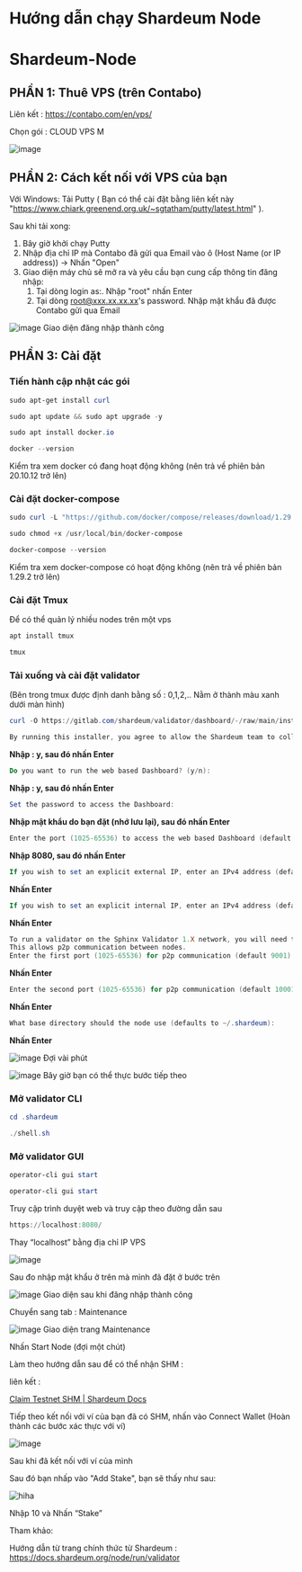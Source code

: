 # Hướng dẫn chạy Shardeum Node
# Shardeum-Node

## PHẦN 1: Thuê VPS (trên Contabo)

Liên kết : https://contabo.com/en/vps/

Chọn gói : CLOUD VPS M

![image](https://github.com/TongThenHung/Shardeum-Node/assets/99159962/21d5cd9b-f68c-4313-a0da-7db2ddd7c70a)


## PHẦN 2: Cách kết nối với VPS của bạn

Với Windows:
Tải Putty ( Bạn có thể cài đặt bằng liên kết này "https://www.chiark.greenend.org.uk/~sgtatham/putty/latest.html" ).

Sau khi tải xong:

1. Bây giờ khởi chạy Putty
2. Nhập địa chỉ IP mà Contabo đã gửi qua Email vào ô (Host Name (or IP address)) -> Nhấn "Open"
3. Giao diện máy chủ sẽ mở ra và yêu cầu bạn cung cấp thông tin đăng nhập:
    1. Tại dòng login as:. Nhập "root" nhấn Enter
    2. Tại dòng root@xxx.xx.xx.xx's password. Nhập mật khẩu đã được Contabo gửi qua Email
    

![image](https://github.com/TongThenHung/Shardeum-Node/assets/99159962/d399e338-40dc-4eb9-8cd3-7360feecf4c6)
Giao diện đăng nhập thành công

## PHẦN 3: Cài đặt

### Tiến hành cập nhật các gói

```powershell
sudo apt-get install curl
```

```powershell
sudo apt update && sudo apt upgrade -y
```

```powershell
sudo apt install docker.io
```

```powershell
docker --version
```

Kiểm tra xem docker có đang hoạt động không (nên trả về phiên bản 20.10.12 trở lên)

### Cài đặt docker-compose

```powershell
sudo curl -L "https://github.com/docker/compose/releases/download/1.29.2/docker-compose-$(uname -s)-$(uname -m)" -o /usr/local/bin/docker-compose
```

```powershell
sudo chmod +x /usr/local/bin/docker-compose
```

```powershell
docker-compose --version
```

Kiểm tra xem docker-compose có hoạt động không (nên trả về phiên bản 1.29.2 trở lên)

### Cài đặt Tmux

Để có thể quản lý nhiều nodes trên một vps

```powershell
apt install tmux
```

```powershell
tmux
```

### Tải xuống và cài đặt validator

(Bên trong tmux được định danh bằng số : 0,1,2,.. Nằm ở thành màu xanh dưới màn hình)

```powershell
curl -O https://gitlab.com/shardeum/validator/dashboard/-/raw/main/installer.sh && chmod +x installer.sh && ./installer.sh
```

```powershell
By running this installer, you agree to allow the Shardeum team to collect this data. (y/n)?:
```

**Nhập : y, sau đó nhấn Enter**

```powershell
Do you want to run the web based Dashboard? (y/n):
```

**Nhập : y, sau đó nhấn Enter**

```powershell
Set the password to access the Dashboard:
```

**Nhập mật khẩu do bạn đặt (nhớ lưu lại), sau đó nhấn Enter**

```powershell
Enter the port (1025-65536) to access the web based Dashboard (default 8080):
```

**Nhập 8080, sau đó nhấn Enter**

```powershell
If you wish to set an explicit external IP, enter an IPv4 address (default=auto):
```

**Nhấn Enter**

```powershell
If you wish to set an explicit internal IP, enter an IPv4 address (default=auto):
```

**Nhấn Enter**

```powershell
To run a validator on the Sphinx Validator 1.X network, you will need to open two ports in your firewall.
This allows p2p communication between nodes.
Enter the first port (1025-65536) for p2p communication (default 9001):
```

**Nhấn Enter**

```powershell
Enter the second port (1025-65536) for p2p communication (default 10001):
```

**Nhấn Enter**

```powershell
What base directory should the node use (defaults to ~/.shardeum):
```

**Nhấn Enter**

![image](https://github.com/TongThenHung/Shardeum-Node/assets/99159962/4ef69cf0-a94e-40e9-b676-cc31ffce36bc)
Đợi vài phút

![image](https://github.com/TongThenHung/Shardeum-Node/assets/99159962/25ea227a-61e9-49df-9d06-7a39674cfe46)
Bây giờ bạn có thể thực bước tiếp theo

### Mở validator CLI

```powershell
cd .shardeum
```

```powershell
./shell.sh
```

### Mở validator **GUI**

```powershell
operator-cli gui start
```

```powershell
operator-cli gui start
```

Truy cập trình duyệt web và truy cập theo đường dẫn sau

```powershell
https://localhost:8080/
```

Thay “localhost” bằng địa chỉ IP VPS

![image](https://github.com/TongThenHung/Shardeum-Node/assets/99159962/8ee4060b-445a-456b-ab8c-5d01900b26ec)

Sau đo nhập mật khẩu ở trên mà mình đã đặt ở bước trên

![image](https://github.com/TongThenHung/Shardeum-Node/assets/99159962/5a937689-31c2-4185-b723-0e1756ec777c)
Giao diện sau khi đăng nhập thành công

Chuyển sang tab : Maintenance

![image](https://github.com/TongThenHung/Shardeum-Node/assets/99159962/b33af139-7276-4e0a-96e0-0ae289e5434f)
Giao diện trang Maintenance

Nhấn Start Node (đợi một chút)

Làm theo hướng dẫn sau để có thể nhận SHM :

liên kết : 

[Claim Testnet SHM | Shardeum Docs](https://docs.shardeum.org/faucet/claim#shardeum-faucet-website)

Tiếp theo kết nối với ví của bạn đã có SHM, nhấn vào Connect Wallet (Hoàn thành các bước xác thực với ví)

![image](https://github.com/TongThenHung/Shardeum-Node/assets/99159962/d5502efb-49f1-4546-9948-30f745abde68)

Sau khi đã kết nối với ví của mình

Sau đó bạn nhấp vào "Add Stake", bạn sẽ thấy như sau:

![hiha](https://github.com/TongThenHung/Shardeum-Node/assets/99159962/63bc25a0-fccf-405c-95ff-e928a7a294e0)

Nhập 10 và Nhấn “Stake”

Tham khảo:

Hướng dẫn từ trang chính thức từ Shardeum : https://docs.shardeum.org/node/run/validator
